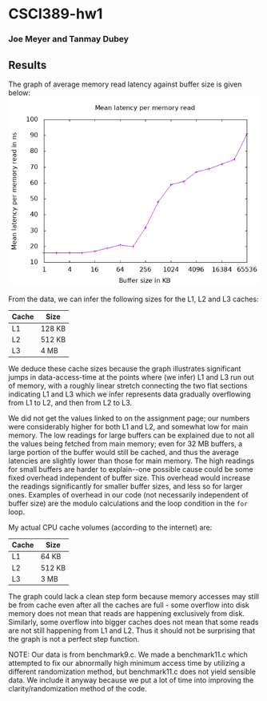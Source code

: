 # CSCI389-hw1
### Joe Meyer and Tanmay Dubey
## Results

The graph of average memory read latency against buffer size is given below:
![Memory read latency vs buffer size](/graphs/graph1.gif)

From the data, we can infer the following sizes for the L1, L2 and L3 caches:

Cache | Size
----- | ----
L1 | 128 KB
L2 | 512 KB
L3 | 4 MB

We deduce these cache sizes because the graph illustrates significant jumps in data-access-time at the points where (we infer) L1 and L3 run out of memory, with a roughly linear stretch connecting the two flat sections indicating L1 and L3 which we infer represents data gradually overflowing from L1 to L2, and then from L2 to L3.

We did not get the values linked to on the assignment page; our numbers were considerably higher for both L1 and L2, and somewhat low for main memory. The low readings for large buffers can be explained due to not all the values being fetched from main memory; even for 32 MB buffers, a large portion of the buffer would still be cached, and thus the average latencies are slightly lower than those for main memory. The high readings for small buffers are harder to explain--one possible cause could be some fixed overhead independent of buffer size. This overhead would increase the readings significantly for smaller buffer sizes, and less so for larger ones. Examples of overhead in our code (not necessarily independent of buffer size) are the modulo calculations and the loop condition in the `for` loop. 

My actual CPU cache volumes (according to the internet) are:

Cache | Size
----- | ----
L1 | 64 KB
L2 | 512 KB
L3 | 3 MB

The graph could lack a clean step form because memory accesses may still be from cache even after all the caches are full - some overflow into disk memory does not mean that reads are happening exclusively from disk. Similarly, some overflow into bigger caches does not mean that some reads are not still happening from L1 and L2. Thus it should not be surprising that the graph is not a perfect step function.

NOTE: Our data is from benchmark9.c. We made a benchmark11.c which attempted to fix our abnormally high minimum access time by utilizing a different randomization method, but benchmark11.c does not yield sensible data. We include it anyway because we put a lot of time into improving the clarity/randomization method of the code.
